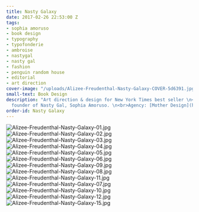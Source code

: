 ```yaml
---
title: Nasty Galaxy
date: 2017-02-26 22:53:00 Z
tags:
- sophia amoruso
- book design
- typography
- typofonderie
- ambroise
- nastygal
- nasty gal
- fashion
- penguin random house
- editorial
- art direction
cover-image: "/uploads/Alizee-Freudenthal-Nasty-Galaxy-COVER-5d6391.jpg"
small-text: Book Design
description: "Art direction & design for New York Times best seller \n<br>author and
  founder of Nasty Gal, Sophia Amoruso. \n<br>Agency: [Mother Design](http://www.motherdesign.com)."
order-id: Nasty Galaxy
---
```


![Alizee-Freudenthal-Nasty-Galaxy-01.jpg](/uploads/Alizee-Freudenthal-Nasty-Galaxy-01.jpg)![Alizee-Freudenthal-Nasty-Galaxy-02.jpg](/uploads/Alizee-Freudenthal-Nasty-Galaxy-02.jpg)![Alizee-Freudenthal-Nasty-Galaxy-03.jpg](/uploads/Alizee-Freudenthal-Nasty-Galaxy-03.jpg)![Alizee-Freudenthal-Nasty-Galaxy-04.jpg](/uploads/Alizee-Freudenthal-Nasty-Galaxy-04.jpg)![Alizee-Freudenthal-Nasty-Galaxy-05.jpg](/uploads/Alizee-Freudenthal-Nasty-Galaxy-05.jpg)![Alizee-Freudenthal-Nasty-Galaxy-06.jpg](/uploads/Alizee-Freudenthal-Nasty-Galaxy-06.jpg)![Alizee-Freudenthal-Nasty-Galaxy-09.jpg](/uploads/Alizee-Freudenthal-Nasty-Galaxy-09.jpg)![Alizee-Freudenthal-Nasty-Galaxy-08.jpg](/uploads/Alizee-Freudenthal-Nasty-Galaxy-08.jpg)![Alizee-Freudenthal-Nasty-Galaxy-11.jpg](/uploads/Alizee-Freudenthal-Nasty-Galaxy-11.jpg)![Alizee-Freudenthal-Nasty-Galaxy-07.jpg](/uploads/Alizee-Freudenthal-Nasty-Galaxy-07.jpg)![Alizee-Freudenthal-Nasty-Galaxy-10.jpg](/uploads/Alizee-Freudenthal-Nasty-Galaxy-10.jpg)![Alizee-Freudenthal-Nasty-Galaxy-12.jpg](/uploads/Alizee-Freudenthal-Nasty-Galaxy-12.jpg)![Alizee-Freudenthal-Nasty-Galaxy-15.jpg](/uploads/Alizee-Freudenthal-Nasty-Galaxy-15.jpg)
